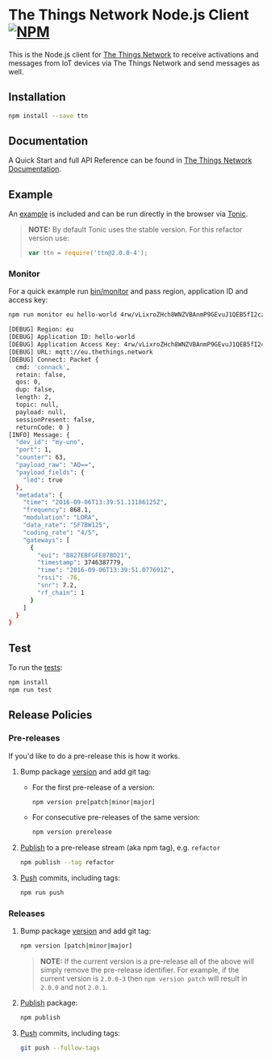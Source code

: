 # The Things Network Node.js Client [![NPM](https://img.shields.io/npm/v/ttn.svg?maxAge=2592000)](https://www.npmjs.com/package/ttn)

This is the Node.js client for [The Things Network](https://www.thethingsnetwork.org) to receive activations and messages from IoT devices via The Things Network and send messages as well.

## Installation

```bash
npm install --save ttn
```

## Documentation

A Quick Start and full API Reference can be found in [The Things Network Documentation](https://www.thethingsnetwork.org/docs/refactor/node-js/).

## Example

An [example](src/example.js) is included and can be run directly in the browser via [Tonic](https://tonicdev.com/npm/ttn).

> **NOTE:** By default Tonic uses the stable version. For this refactor version use:
>
> ```js
> var ttn = require('ttn@2.0.0-4');
> ```

### Monitor

For a quick example run [bin/monitor](bin/monitor) and pass region, application ID and access key:

```bash
npm run monitor eu hello-world 4rw/vLixroZHch8WNZVBAnmP9GEvuJ1QEB5fI2czlfo=

[DEBUG] Region: eu
[DEBUG] Application ID: hello-world
[DEBUG] Application Access Key: 4rw/vLixroZHch8WNZVBAnmP9GEvuJ1QEB5fI2czlfo=
[DEBUG] URL: mqtt://eu.thethings.network
[DEBUG] Connect: Packet {
  cmd: 'connack',
  retain: false,
  qos: 0,
  dup: false,
  length: 2,
  topic: null,
  payload: null,
  sessionPresent: false,
  returnCode: 0 }
[INFO] Message: {
  "dev_id": "my-uno",
  "port": 1,
  "counter": 63,
  "payload_raw": "AQ==",
  "payload_fields": {
    "led": true
  },
  "metadata": {
    "time": "2016-09-06T13:39:51.11186125Z",
    "frequency": 868.1,
    "modulation": "LORA",
    "data_rate": "SF7BW125",
    "coding_rate": "4/5",
    "gateways": [
      {
        "eui": "B827EBFGFE87BD21",
        "timestamp": 3746387779,
        "time": "2016-09-06T13:39:51.077691Z",
        "rssi": -76,
        "snr": 7.2,
        "rf_chain": 1
      }
    ]
  }
}
```

## Test

To run the [tests](test):

```bash
npm install
npm run test
```

## Release Policies

### Pre-releases
If you'd like to do a pre-release this is how it works.

1.  Bump package [version](https://docs.npmjs.com/cli/version) and add git tag:

	- For the first pre-release of a version:

		```bash
		npm version pre[patch|minor|major]
		```
		
	- For consecutive pre-releases of the same version:

		```bash
		npm version prerelease
		```
	
2.	[Publish](https://docs.npmjs.com/cli/publish) to a pre-release stream (aka npm tag), e.g. `refactor`

	```bash
	npm publish --tag refactor
	```
	
3. [Push](https://git-scm.com/docs/git-push) commits, including tags:

	```bash
	npm run push
	```

### Releases

1. Bump package [version](https://docs.npmjs.com/cli/version) and add git tag:

	```bash
	npm version [patch|minor|major]
	```
	
	> **NOTE:** If the current version is a pre-release all of the above will simply remove the pre-release identifier. For example, if the current version is `2.0.0-3` then `npm version patch` will result in `2.0.0` and not `2.0.1`.

2. [Publish](https://docs.npmjs.com/cli/publish) package:

	```bash
	npm publish
	```
3. [Push](https://git-scm.com/docs/git-push) commits, including tags:

	```bash
	git push --follow-tags
	```
